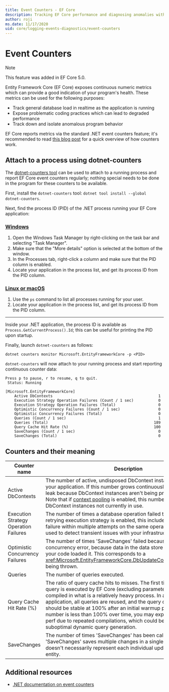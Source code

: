 ```yaml
---
title: Event Counters - EF Core
description: Tracking EF Core performance and diagnosing anomalies with .NET event counters
author: roji
ms.date: 11/17/2020
uid: core/logging-events-diagnostics/event-counters
---
```


# Event Counters

> [!NOTE]
> This feature was added in EF Core 5.0.

Entity Framework Core (EF Core) exposes continuous numeric metrics which can provide a good indication of your program's health. These metrics can be used for the following purposes:

* Track general database load in realtime as the application is running
* Expose problematic coding practices which can lead to degraded performance
* Track down and isolate anomalous program behavior

EF Core reports metrics via the standard .NET event counters feature; it's recommended to read [this blog post](https://devblogs.microsoft.com/dotnet/introducing-diagnostics-improvements-in-net-core-3-0/) for a quick overview of how counters work.

## Attach to a process using dotnet-counters

The [dotnet-counters tool](https://docs.microsoft.com/dotnet/core/diagnostics/dotnet-counters) can be used to attach to a running process and report EF Core event counters regularly; nothing special needs to be done in the program for these counters to be available.

First, install the `dotnet-counters` tool: `dotnet tool install --global dotnet-counters`.

Next, find the process ID (PID) of the .NET process running your EF Core application:

### [Windows](#tab/windows)

1. Open the Windows Task Manager by right-clicking on the task bar and selecting "Task Manager".
2. Make sure that the "More details" option is selected at the bottom of the window.
3. In the Processes tab, right-click a column and make sure that the PID column is enabled.
4. Locate your application in the process list, and get its process ID from the PID column.

### [Linux or macOS](#tab/fluent-api)

1. Use the `ps` command to list all processes running for your user.
2. Locate your application in the process list, and get its process ID from the PID column.

***

Inside your .NET application, the process ID is available as `Process.GetCurrentProcess().Id`; this can be useful for printing the PID upon startup.

Finally, launch `dotnet-counters` as follows:

```console
dotnet counters monitor Microsoft.EntityFrameworkCore -p <PID>
```

`dotnet-counters` will now attach to your running process and start reporting continuous counter data:

```console
Press p to pause, r to resume, q to quit.
 Status: Running

[Microsoft.EntityFrameworkCore]
    Active DbContexts                                               1
    Execution Strategy Operation Failures (Count / 1 sec)           0
    Execution Strategy Operation Failures (Total)                   0
    Optimistic Concurrency Failures (Count / 1 sec)                 0
    Optimistic Concurrency Failures (Total)                         0
    Queries (Count / 1 sec)                                         1
    Queries (Total)                                               189
    Query Cache Hit Rate (%)                                      100
    SaveChanges (Count / 1 sec)                                     0
    SaveChanges (Total)                                             0
```

## Counters and their meaning

Counter name                          | Description
------------------------------------- | ----
Active DbContexts                     | The number of active, undisposed DbContext instances currently in your application. If this number grows continuously, you may have a leak because DbContext instances aren't being properly disposed. Note that if [context pooling](xref:core/miscellaneous/context-pooling) is enabled, this number includes pooled DbContext instances not currently in use.
Execution Strategy Operation Failures | The number of times a database operation failed to execute. If a retrying execution strategy is enabled, this includes each individual failure within multiple attempts on the same operation. This can be used to detect transient issues with your infrastructure.
Optimistic Concurrency Failures       | The number of times 'SaveChanges' failed because of an optimistic concurrency error, because data in the data store was changed since your code loaded it. This corresponds to a <xref:Microsoft.EntityFrameworkCore.DbUpdateConcurrencyException> being thrown.
Queries                               | The number of queries executed.
Query Cache Hit Rate (%)              | The ratio of query cache hits to misses. The first time a given LINQ query is executed by EF Core (excluding parameters), it must be compiled in what is a relatively heavy process. In a normal application, all queries are reused, and the query cache hit rate should be stable at 100% after an initial warmup period. If this number is less than 100% over time, you may experience degraded perf due to repeated compilations, which could be a result of suboptimal dynamic query generation.
SaveChanges                           | The number of times 'SaveChanges' has been called. Note that 'SaveChanges' saves multiple changes in a single batch, so this doesn't necessarily represent each individual update done on a single entity.

## Additional resources

* [.NET documentation on event counters](https://docs.microsoft.com/dotnet/core/diagnostics/event-counters)
